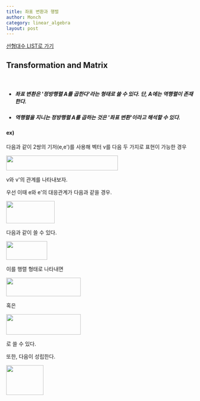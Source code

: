 ```yaml
---
title: 좌표 변환과 행렬
author: Monch
category: linear_algebra
layout: post
---
```


[선형대수 LIST로 가기](https://songminkee.github.io//linear_algebra/2020/05/02/list.html)

 

  

<h2><b>Transformation and Matrix</b></h2>

<br>

- ##### <b>좌표 변환은 '정방행렬 A를 곱한다'라는 형태로 쓸 수 있다. 단, A에는 역행렬이 존재한다.</b>

- ##### <b>역행렬을 지니는 정방행렬 A를 곱하는 것은 '좌표 변환'이라고 해석할 수 있다.</b>



<h4><b>ex)</b></h4>

다음과 같이 2쌍의 기저(e,e')를 사용해 벡터 v를 다음 두 가지로 표현이 가능한 경우

<img src="{{'assets/picture/la_tam_0.jpg' | relative_url}}" height="40" width="300">

v와 v'의 관계를 나타내보자.

우선 이때 e와 e'의 대응관계가 다음과 같을 경우.

<img src="{{'assets/picture/la_tam_1.jpg' | relative_url}}" height="60" width="130">

다음과 같이 쓸 수 있다.

<img src="{{'assets/picture/la_tam_2.jpg' | relative_url}}" height="50" width="110">

이를 행렬 형태로 나타내면

<img src="{{'assets/picture/la_tam_3.jpg' | relative_url}}.jpg" height="50" width="200">

혹은

<img src="{{'assets/picture/la_tam_4.jpg' | relative_url}}" height="55" width="200">



로 쓸 수 있다.

또한, 다음이 성립한다.

<img src="{{'assets/picture/la_tam_5.jpg' | relative_url}}" height="80" width="100">

